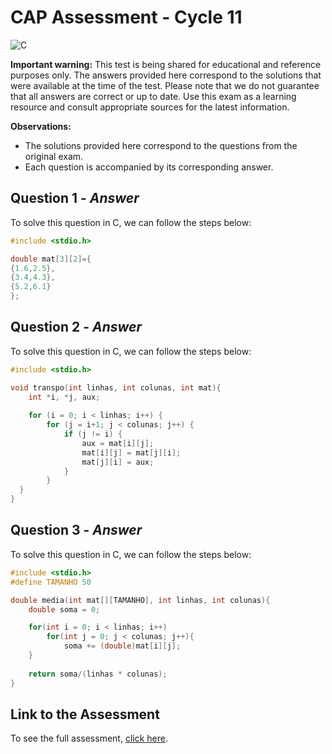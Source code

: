 # CAP Assessment - Cycle 11

![C](https://img.shields.io/badge/c-DA1F26?style=for-the-badge&logo=c&logoColor=white)

**Important warning:**
This test is being shared for educational and reference purposes only. The answers provided here correspond to the solutions that were available at the time of the test. Please note that we do not guarantee that all answers are correct or up to date. Use this exam as a learning resource and consult appropriate sources for the latest information.

**Observations:**
- The solutions provided here correspond to the questions from the original exam.
- Each question is accompanied by its corresponding answer.

## Question 1 - *Answer*

To solve this question in C, we can follow the steps below:

```c
#include <stdio.h>

double mat[3][2]={
{1.6,2.5},
{3.4,4.3},
{5.2,6.1}
};

```

## Question 2 - *Answer*

To solve this question in C, we can follow the steps below:

```c
#include <stdio.h>

void transpo(int linhas, int colunas, int mat){
    int *i, *j, aux;
  
    for (i = 0; i < linhas; i++) {
        for (j = i+1; j < colunas; j++) {
            if (j != i) {
                aux = mat[i][j];
                mat[i][j] = mat[j][i];
                mat[j][i] = aux;
            }
        }
  } 
}

```

## Question 3 - *Answer*

To solve this question in C, we can follow the steps below:

```c
#include <stdio.h>
#define TAMANHO 50

double media(int mat[][TAMANHO], int linhas, int colunas){
    double soma = 0;

    for(int i = 0; i < linhas; i++)
        for(int j = 0; j < colunas; j++){
            soma += (double)mat[i][j];
    }
    
    return soma/(linhas * colunas);
}
```

## Link to the Assessment

To see the full assessment, [click here](/2020_2/CAP/Cycle11/Assessment/README.md).